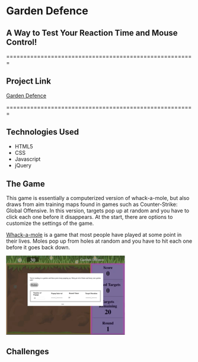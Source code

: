 # Garden Defence
## A Way to Test Your Reaction Time and Mouse Control!
=======================================================

## Project Link

[Garden Defence](https://mendokuse3.github.io)

=======================================================

## Technologies Used

* HTML5
* CSS
* Javascript
* jQuery

## The Game 

This game is essentially a computerized version of whack-a-mole, but also draws from aim training maps found in games such as Counter-Strike: Global Offensive.  In this version, targets pop up at random and you have to click each one before it disappears.  At the start, there are options to customize the settings of the game.

[Whack-a-mole](https://en.wikipedia.org/wiki/Whac-A-Mole) is a game that most people have played at some point in their lives.  Moles pop up from holes at random and you have to hit each one before it goes back down. 

![](img/gameDemo.gif)

## Challenges